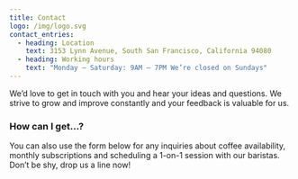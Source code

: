 ```yaml
---
title: Contact
logo: /img/logo.svg
contact_entries:
  - heading: Location
    text: 3153 Lynn Avenue, South San Francisco, California 94080
  - heading: Working hours
    text: "Monday – Saturday: 9AM – 7PM We’re closed on Sundays"
---
```

We’d love to get in touch with you and hear your ideas and
questions. We strive to grow and improve constantly and your feedback
is valuable for us.

<h3>How can I get…?</h3>You can also use the form below for any inquiries about coffee
availability, monthly subscriptions and scheduling a 1-on-1 session
with our baristas. Don’t be shy, drop us a line now!